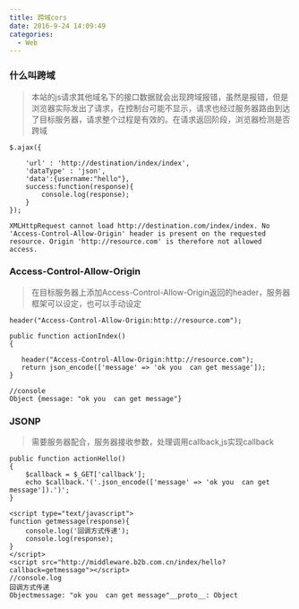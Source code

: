 ```yaml
---
title: 跨域cors
date: 2016-9-24 14:09:49
categories:
  - Web
---
```


### 什么叫跨域

> 本站的js请求其他域名下的接口数据就会出现跨域报错，虽然是报错，但是浏览器实际发出了请求，在控制台可能不显示，请求也经过服务器路由到达了目标服务器，请求整个过程是有效的。在请求返回阶段，浏览器检测是否跨域
	
	$.ajax({

		'url' : 'http://destination/index/index',
		'dataType' : 'json',
		'data':{username:"hello"},
		success:function(response){
			console.log(response);
		}
	});

	XMLHttpRequest cannot load http://destination.com/index/index. No 'Access-Control-Allow-Origin' header is present on the requested resource. Origin 'http://resource.com' is therefore not allowed access.

<!--more-->

### Access-Control-Allow-Origin
>在目标服务器上添加Access-Control-Allow-Origin返回的header，服务器框架可以设定，也可以手动设定

	header("Access-Control-Allow-Origin:http://resource.com");

	public function actionIndex()
    {

       header("Access-Control-Allow-Origin:http://resource.com");
       return json_encode(['message' => 'ok you  can get message']);
    }

	//console
    Object {message: "ok you  can get message"}

### JSONP
> 需要服务器配合，服务器接收参数，处理调用callback,js实现callback

	public function actionHello()
    {
        $callback = $_GET['callback'];
        echo $callback.'('.json_encode(['message' => 'ok you  can get message']).')';
    }

    <script type="text/javascript"> 
	function getmessage(response){
		console.log('回调方式传递');
		console.log(response);
	}
	</script>
	<script src="http://middleware.b2b.com.cn/index/hello?callback=getmessage"></script>
	//console.log
	回调方式传递
    Objectmessage: "ok you  can get message"__proto__: Object
